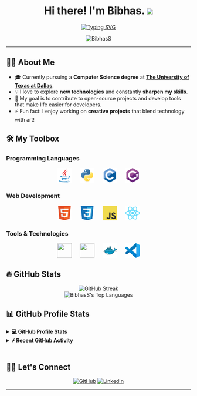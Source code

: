 <h1 align="center">Hi there! I'm Bibhas. <img src="https://media.giphy.com/media/hvRJCLFzcasrR4ia7z/giphy.gif" width="35"></h1>

<p align="center">
    <a href="https://git.io/typing-svg"><img src="https://readme-typing-svg.demolab.com?font=Lato&pause=1000&center=true&vCenter=true&width=500&height=55&lines=Computer+Science+Student+%40+UT+Dallas;Full-stack+Web+Developer;Passionate+Learner+%26+Creator;Always+Curious+and+Evolving" alt="Typing SVG" /></a>
</p>

<p align="center">
    <img src="https://komarev.com/ghpvc/?username=BibhasS&style=flat-square" alt="BibhasS" />
</p>

<hr/>

## 👨‍💻 About Me

- 🎓 Currently pursuing a **Computer Science degree** at **[The University of Texas at Dallas](https://www.utdallas.edu/)**.
- 💡 I love to explore **new technologies** and constantly **sharpen my skills**.
- 🎯 My goal is to contribute to open-source projects and develop tools that make life easier for developers.
- ⚡ Fun fact: I enjoy working on **creative projects** that blend technology with art!

## 🛠️ My Toolbox

### Programming Languages
<p align="center"> 
    <a href="https://github.com/search?q=user%3ABibhasS+language%3Ajava"><img src="https://raw.githubusercontent.com/devicons/devicon/master/icons/java/java-original.svg" width="40" height="40"/></a>
    &emsp;
    <a href="https://github.com/search?q=user%3ABibhasS+language%3Apython"><img src="https://raw.githubusercontent.com/devicons/devicon/master/icons/python/python-original.svg" width="40" height="40"/></a>
    &emsp;
    <a href="https://github.com/search?q=user%3ABibhasS+language%3Ac"><img src="https://raw.githubusercontent.com/devicons/devicon/master/icons/c/c-original.svg" width="40" height="40"/></a>
    &emsp;
    <a href="https://github.com/search?q=user%3ABibhasS+language%3Acsharp"><img src="https://raw.githubusercontent.com/devicons/devicon/master/icons/csharp/csharp-original.svg" width="40" height="40"/></a>
</p>

### Web Development
<p align="center">
    <a href="https://github.com/search?q=user%3ABibhasS+language%3Ahtml"><img src="https://raw.githubusercontent.com/devicons/devicon/master/icons/html5/html5-original.svg" width="40" height="40"/></a>
    &emsp;
    <a href="https://github.com/search?q=user%3ABibhasS+language%3Acss"><img src="https://raw.githubusercontent.com/devicons/devicon/master/icons/css3/css3-original.svg" width="40" height="40"/></a>
    &emsp;
    <a href="https://github.com/search?q=user%3ABibhasS+language%3Ajavascript"><img src="https://raw.githubusercontent.com/devicons/devicon/master/icons/javascript/javascript-original.svg" width="40" height="40"/></a>
    &emsp;
    <a href="https://github.com/search?q=user%3ABibhasS+language%3Areact"><img src="https://raw.githubusercontent.com/devicons/devicon/master/icons/react/react-original.svg" width="40" height="40"/></a>
</p>

### Tools & Technologies
<p align="center">
    <a href="https://git-scm.com/"><img src="https://www.vectorlogo.zone/logos/git-scm/git-scm-icon.svg" width="40" height="40"/></a>
    &emsp;
    <a href="https://github.com/"><img src="https://www.vectorlogo.zone/logos/github/github-icon.svg" width="40" height="40"/></a>
    &emsp;
    <a href="https://www.docker.com/"><img src="https://raw.githubusercontent.com/devicons/devicon/master/icons/docker/docker-original.svg" width="40" height="40"/></a>
    &emsp;
    <a href="https://code.visualstudio.com/"><img src="https://raw.githubusercontent.com/devicons/devicon/master/icons/vscode/vscode-original.svg" width="40" height="40"/></a>
</p>

## 🔥 GitHub Stats

<p align="center">
    <img src="https://streak-stats.demolab.com?user=BibhasS&theme=transparent&border_radius=5&date_format=M%20j%5B%2C%20Y%5D" alt="GitHub Streak" />
    <br/>
    <img alt="BibhasS's Top Languages" src="https://github-readme-stats.vercel.app/api/top-langs/?username=BibhasS&langs_count=10&layout=compact&theme=algolia&custom_title=Most%20Used%20Languages" height="192px"/>
</p>

## 📊 GitHub Profile Stats

<details> 
  <summary><b>💻 GitHub Profile Stats</b></summary>
  <br/>
  <p align="center">
    <a href="https://github.com/anuraghazra/github-readme-stats"><img alt="BibhasS' GitHub Stats" src="https://github-readme-stats.vercel.app/api?username=BibhasS&show_icons=true&count_private=true&theme=algolia&custom_title=BibhasS'%20stats" height="192px"/></a>
  </p>
</details>

<details>
  <summary><b>⚡ Recent GitHub Activity</b></summary>
  <br/>
  <p align="center">
    <a href="https://github.com/BibhasS"><img alt="BibhasS' Activity Graph" src="https://github-readme-activity-graph.vercel.app/graph?username=BibhasS&custom_title=BibhasS'%20Contribution%20Graph&theme=react-dark" /></a>
  </p>
</details>

<br/>

## 🙋‍♀️ Let's Connect

<p align="center">
    <a href="https://github.com/BibhasS"><img src="https://img.icons8.com/bubbles/50/000000/github.png" alt="GitHub"/></a>
    <a href="https://linkedin.com/in/bibhas-sharma" target="_blank"><img src="https://img.icons8.com/bubbles/50/000000/linkedin.png" alt="LinkedIn"/></a>
</p>

<hr/>
